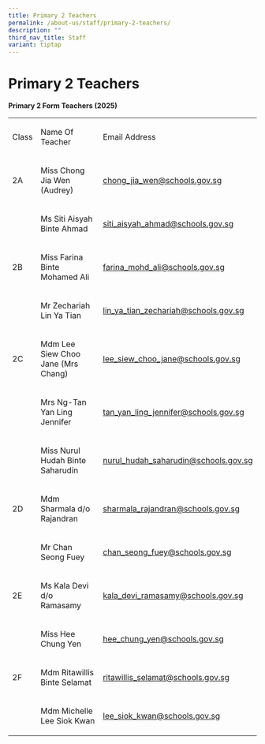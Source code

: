 ```yaml
---
title: Primary 2 Teachers
permalink: /about-us/staff/primary-2-teachers/
description: ""
third_nav_title: Staff
variant: tiptap
---
```

<h1><strong>Primary 2 Teachers</strong></h1>
<p><strong>Primary 2 Form Teachers (2025)</strong>
</p>
<table style="minWidth: 75px">
<colgroup>
<col>
<col>
<col>
</colgroup>
<tbody>
<tr>
<td rowspan="1" colspan="1">
<p>Class</p>
</td>
<td rowspan="1" colspan="1">
<p>Name Of Teacher</p>
</td>
<td rowspan="1" colspan="1">
<p>Email Address</p>
</td>
</tr>
<tr>
<td rowspan="1" colspan="1">
<p>2A</p>
</td>
<td rowspan="1" colspan="1">
<p>Miss Chong Jia Wen (Audrey)</p>
</td>
<td rowspan="1" colspan="1">
<p><a href="mailto:chong_jia_wen@schools.gov.sg" rel="noopener nofollow" target="_blank">chong_jia_wen@schools.gov.sg</a>
</p>
</td>
</tr>
<tr>
<td rowspan="1" colspan="1">
<p>&nbsp;</p>
</td>
<td rowspan="1" colspan="1">
<p>Ms Siti Aisyah Binte Ahmad</p>
</td>
<td rowspan="1" colspan="1">
<p><a href="mailto:siti_aisyah_ahmad@schools.gov.sg" rel="noopener nofollow" target="_blank">siti_aisyah_ahmad@schools.gov.sg</a>
</p>
</td>
</tr>
<tr>
<td rowspan="1" colspan="1">
<p>2B</p>
</td>
<td rowspan="1" colspan="1">
<p>Miss Farina Binte Mohamed Ali</p>
</td>
<td rowspan="1" colspan="1">
<p><a href="mailto:farina_mohd_ali@schools.gov.sg" rel="noopener nofollow" target="_blank">farina_mohd_ali@schools.gov.sg</a>
</p>
</td>
</tr>
<tr>
<td rowspan="1" colspan="1">
<p>&nbsp;</p>
</td>
<td rowspan="1" colspan="1">
<p>Mr Zechariah Lin Ya Tian</p>
</td>
<td rowspan="1" colspan="1">
<p><a href="mailto:lin_ya_tian_zechariah@schools.gov.sg" rel="noopener nofollow" target="_blank">lin_ya_tian_zechariah@schools.gov.sg</a>
</p>
</td>
</tr>
<tr>
<td rowspan="1" colspan="1">
<p>2C</p>
</td>
<td rowspan="1" colspan="1">
<p>Mdm Lee Siew Choo Jane (Mrs Chang)</p>
</td>
<td rowspan="1" colspan="1">
<p><a href="mailto:lee_siew_choo_jane@schools.gov.sg" rel="noopener nofollow" target="_blank">lee_siew_choo_jane@schools.gov.sg</a>
</p>
</td>
</tr>
<tr>
<td rowspan="1" colspan="1">
<p>&nbsp;</p>
</td>
<td rowspan="1" colspan="1">
<p>Mrs Ng-Tan Yan Ling Jennifer</p>
</td>
<td rowspan="1" colspan="1">
<p><a href="mailto:tan_yan_ling_jennifer@schools.gov.sg" rel="noopener nofollow" target="_blank">tan_yan_ling_jennifer@schools.gov.sg</a>
</p>
</td>
</tr>
<tr>
<td rowspan="1" colspan="1">
<p></p>
</td>
<td rowspan="1" colspan="1">
<p>Miss Nurul Hudah Binte Saharudin</p>
</td>
<td rowspan="1" colspan="1">
<p><a href="mailto:nurul_hudah_saharudin@schools.gov.sg" rel="noopener nofollow" target="_blank">nurul_hudah_saharudin@schools.gov.sg</a>
</p>
</td>
</tr>
<tr>
<td rowspan="1" colspan="1">
<p>2D</p>
</td>
<td rowspan="1" colspan="1">
<p>Mdm Sharmala d/o Rajandran</p>
</td>
<td rowspan="1" colspan="1">
<p><a href="mailto:sharmala_rajandran@schools.gov.sg" rel="noopener nofollow" target="_blank">sharmala_rajandran@schools.gov.sg</a>
</p>
</td>
</tr>
<tr>
<td rowspan="1" colspan="1">
<p>&nbsp;</p>
</td>
<td rowspan="1" colspan="1">
<p>Mr Chan Seong Fuey</p>
</td>
<td rowspan="1" colspan="1">
<p><a href="mailto:chan_seong_fuey@schools.gov.sg" rel="noopener nofollow" target="_blank">chan_seong_fuey@schools.gov.sg</a>
</p>
</td>
</tr>
<tr>
<td rowspan="1" colspan="1">
<p>2E</p>
</td>
<td rowspan="1" colspan="1">
<p>Ms Kala Devi d/o Ramasamy</p>
</td>
<td rowspan="1" colspan="1">
<p><a href="mailto:kala_devi_ramasamy@schools.gov.sg" rel="noopener nofollow" target="_blank">kala_devi_ramasamy@schools.gov.sg</a>
</p>
</td>
</tr>
<tr>
<td rowspan="1" colspan="1">
<p>&nbsp;</p>
</td>
<td rowspan="1" colspan="1">
<p>Miss Hee Chung Yen</p>
</td>
<td rowspan="1" colspan="1">
<p><a href="mailto:hee_chung_yen@schools.gov.sg" rel="noopener nofollow" target="_blank">hee_chung_yen@schools.gov.sg</a>
</p>
</td>
</tr>
<tr>
<td rowspan="1" colspan="1">
<p>2F</p>
</td>
<td rowspan="1" colspan="1">
<p>Mdm Ritawillis Binte Selamat</p>
</td>
<td rowspan="1" colspan="1">
<p><a href="mailto:ritawillis_selamat@schools.gov.sg" rel="noopener nofollow" target="_blank">ritawillis_selamat@schools.gov.sg</a>
</p>
</td>
</tr>
<tr>
<td rowspan="1" colspan="1">
<p>&nbsp;</p>
</td>
<td rowspan="1" colspan="1">
<p>Mdm Michelle Lee Siok Kwan</p>
</td>
<td rowspan="1" colspan="1">
<p><a href="mailto:lee_siok_kwan@schools.gov.sg" rel="noopener nofollow" target="_blank">lee_siok_kwan@schools.gov.sg</a>
</p>
</td>
</tr>
</tbody>
</table>
<p></p>